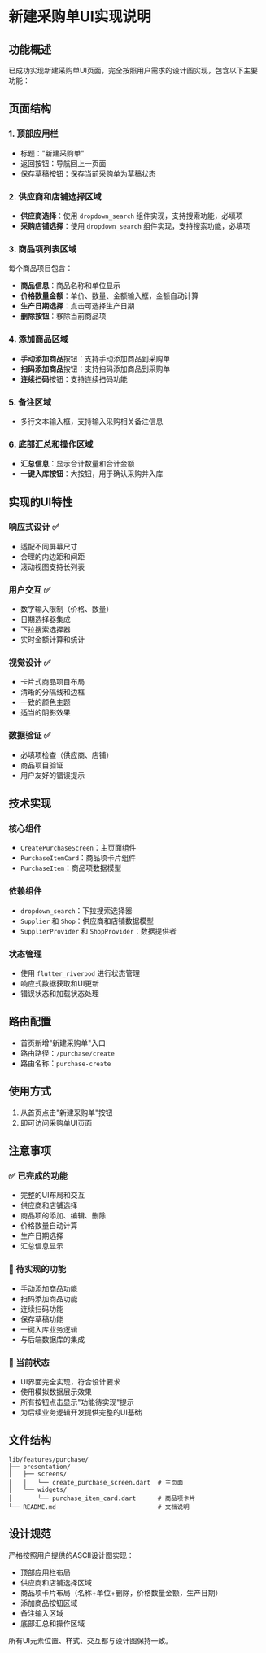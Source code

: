 # 新建采购单UI实现说明

## 功能概述
已成功实现新建采购单UI页面，完全按照用户需求的设计图实现，包含以下主要功能：

## 页面结构

### 1. 顶部应用栏
- 标题："新建采购单"
- 返回按钮：导航回上一页面
- 保存草稿按钮：保存当前采购单为草稿状态

### 2. 供应商和店铺选择区域
- **供应商选择**：使用 `dropdown_search` 组件实现，支持搜索功能，必填项
- **采购店铺选择**：使用 `dropdown_search` 组件实现，支持搜索功能，必填项

### 3. 商品项列表区域
每个商品项目包含：
- **商品信息**：商品名称和单位显示
- **价格数量金额**：单价、数量、金额输入框，金额自动计算
- **生产日期选择**：点击可选择生产日期
- **删除按钮**：移除当前商品项

### 4. 添加商品区域
- **手动添加商品**按钮：支持手动添加商品到采购单
- **扫码添加商品**按钮：支持扫码添加商品到采购单  
- **连续扫码**按钮：支持连续扫码功能

### 5. 备注区域
- 多行文本输入框，支持输入采购相关备注信息

### 6. 底部汇总和操作区域  
- **汇总信息**：显示合计数量和合计金额
- **一键入库按钮**：大按钮，用于确认采购并入库

## 实现的UI特性

### 响应式设计 ✅
- 适配不同屏幕尺寸
- 合理的内边距和间距
- 滚动视图支持长列表

### 用户交互 ✅
- 数字输入限制（价格、数量）
- 日期选择器集成
- 下拉搜索选择器
- 实时金额计算和统计

### 视觉设计 ✅
- 卡片式商品项目布局
- 清晰的分隔线和边框
- 一致的颜色主题
- 适当的阴影效果

### 数据验证 ✅
- 必填项检查（供应商、店铺）
- 商品项目验证
- 用户友好的错误提示

## 技术实现

### 核心组件
- `CreatePurchaseScreen`：主页面组件
- `PurchaseItemCard`：商品项卡片组件
- `PurchaseItem`：商品项数据模型

### 依赖组件
- `dropdown_search`：下拉搜索选择器
- `Supplier` 和 `Shop`：供应商和店铺数据模型
- `SupplierProvider` 和 `ShopProvider`：数据提供者

### 状态管理
- 使用 `flutter_riverpod` 进行状态管理
- 响应式数据获取和UI更新
- 错误状态和加载状态处理

## 路由配置
- 首页新增"新建采购单"入口
- 路由路径：`/purchase/create`
- 路由名称：`purchase-create`

## 使用方式
1. 从首页点击"新建采购单"按钮
2. 即可访问采购单UI页面

## 注意事项

### ✅ 已完成的功能
- 完整的UI布局和交互
- 供应商和店铺选择
- 商品项的添加、编辑、删除
- 价格数量自动计算
- 生产日期选择
- 汇总信息显示

### 🔄 待实现的功能
- 手动添加商品功能
- 扫码添加商品功能  
- 连续扫码功能
- 保存草稿功能
- 一键入库业务逻辑
- 与后端数据库的集成

### 📝 当前状态
- UI界面完全实现，符合设计要求
- 使用模拟数据展示效果
- 所有按钮点击显示"功能待实现"提示
- 为后续业务逻辑开发提供完整的UI基础

## 文件结构
```
lib/features/purchase/
├── presentation/
│   ├── screens/
│   │   └── create_purchase_screen.dart  # 主页面
│   └── widgets/
│       └── purchase_item_card.dart      # 商品项卡片
└── README.md                            # 文档说明
```

## 设计规范
严格按照用户提供的ASCII设计图实现：
- 顶部应用栏布局
- 供应商和店铺选择区域
- 商品项卡片布局（名称+单位+删除，价格数量金额，生产日期）
- 添加商品按钮区域
- 备注输入区域
- 底部汇总和操作区域

所有UI元素位置、样式、交互都与设计图保持一致。
